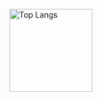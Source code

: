 <p align="left"> 
  <img alt="Top Langs" height="150px" src="https://github-readme-stats.vercel.app/api/top-langs/?username=nlaocs&layout=compact&show_icons=true&theme=dark" />
</p>
